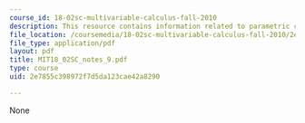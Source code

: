 ```yaml
---
course_id: 18-02sc-multivariable-calculus-fall-2010
description: This resource contains information related to parametric curves.
file_location: /coursemedia/18-02sc-multivariable-calculus-fall-2010/2e7855c398972f7d5da123cae42a8290_MIT18_02SC_notes_9.pdf
file_type: application/pdf
layout: pdf
title: MIT18_02SC_notes_9.pdf
type: course
uid: 2e7855c398972f7d5da123cae42a8290

---
```

None